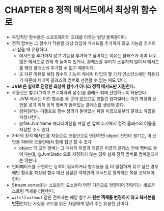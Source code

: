# CHAPTER 8 정적 메서드에서 최상위 함수로

- 독립적인 함수들은 소프트웨어의 토대를 이루는 빌딩 블록들이다.
- 정적 함수는 그 함수가 작용할 대상 타입에 메서드를 추가하지 않고 기능을 추가하고 싶을 때 유용하다.
  - 메서드를 추가하지 않고 기능을 추가하고 싶어지는 이유는 클래스가 이미 너무 많은 메서드로 인해 축 늘어져 있거나, 클래스를 우리가 소유하지 않아서 메서드를 해당
  클래스에 추가할 수 없기 때문이다.
  - 또 다른 이유로 해당 함수의 기능이 제네릭 타입의 몇 가지 인스턴스에만 적용되기 때문에 제네릭 클래스의 멤버로 선언할 수 없는 때도 있다.
- **JVM 은 실제로 진정한 최상위 함수가 아니라 정적 메서드만 지원한다.**
- 코틀린은 함수(그리고 프로퍼티와 상수)를 클래스 밖에 선언하도록 허용한다.
  - JVM 에서는 이런 함수를 둘 곳이 없으므로 코틀린 컴파일러는 이런 최상위 선언을 넣기 위해 정적 멤버가 들어있는 클래스를 생성해 준다.
  - 컴파일러는 디폴트로 함수 정의가 들어있는 파일 이름으로부터 클래스 이름을 파생시킨다.
  - @file:JvmName 애너테이션을 파일 맨 앞에 추가해서 정적 클래스의 이름을 지정할 수도 있다.
- 자바의 정적 메서드를 자동으로 코틀린으로 변환하면 object 선언이 생기고, 이 선언을 자바와 코틀린에서 함께 접근 할 수 있다.
  - object 의 모든 멤버는 그 객체의 이름과 똑같은 이름의 클래스 안에 멤버로 들어가는데, @JvmStatic 으로 지정하지 않는 경우 실제 정적 멤버로 컴파일되지는 않는다.
- 인터페이스를 구현하는 능력이 필요하거나 함수들을 좀 더 밀접하게 묶고 싶은 경우에만 함수를 최상위 함수 대신 싱글턴 객체안의 메서드로 정의하는 쪽을 선택해야 한다.
- Stream.sorted()는 스트림의 요소들이 어떤 기준으로 정렬되어 전달되는 새로운 스트림 객체를 리턴한다.
- `with` 나 `without` 같은 전치사는 해당 함수가 **원본 객체를 변경하지 않고 복사본을 반환**한다는 사실을 코드을 읽은 사람에게 알려 주는 유용한 단어다.